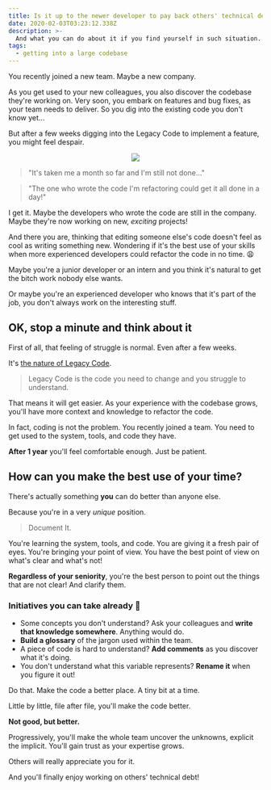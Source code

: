 ```yaml
---
title: Is it up to the newer developer to pay back others' technical debt?
date: 2020-02-03T03:23:12.338Z
description: >-
  And what you can do about it if you find yourself in such situation.
tags:
  - getting into a large codebase
---
```


You recently joined a new team. Maybe a new company.

As you get used to your new colleagues, you also discover the codebase they're working on. Very soon, you embark on features and bug fixes, as your team needs to deliver. So you dig into the existing code you don't know yet…

But after a few weeks digging into the Legacy Code to implement a feature, you might feel despair.

<p style="text-align: center">
 <img src="/assets/frustrated.gif" />
</p>

> "It's taken me a month so far and I'm still not done…"

> "The one who wrote the code I'm refactoring could get it all done in a day!"

I get it. Maybe the developers who wrote the code are still in the company. Maybe they're now working on new, _exciting_ projects!

And there you are, thinking that editing someone else's code doesn't feel as cool as writing something new. Wondering if it's the best use of your skills when more experienced developers could refactor the code in no time. 😩

Maybe you're a junior developer or an intern and you think it's natural to get the bitch work nobody else wants.

Or maybe you're an experienced developer who knows that it's part of the job, you don't always work on the interesting stuff.

## OK, stop a minute and think about it

First of all, that feeling of struggle is normal. Even after a few weeks.

It's [the nature of Legacy Code](/blog/what-is-legacy-code-is-it-code-without-tests).

> Legacy Code is the code you need to change and you struggle to understand.

That means it will get easier. As your experience with the codebase grows, you'll have more context and knowledge to refactor the code.

In fact, coding is not the problem. You recently joined a team. You need to get used to the system, tools, and code they have.

**After 1 year** you'll feel comfortable enough. Just be patient.

## How can you make the best use of your time?

There's actually something **you** can do better than anyone else.

Because you're in a very _unique_ position.

> Document It.

You're learning the system, tools, and code. You are giving it a fresh pair of eyes. You're bringing your point of view. You have the best point of view on what's clear and what's not!

**Regardless of your seniority**, you're the best person to point out the things that are not clear! And clarify them.

### Initiatives you can take already 🤠

- Some concepts you don't understand? Ask your colleagues and **write that knowledge somewhere**. Anything would do.
- **Build a glossary** of the jargon used within the team.
- A piece of code is hard to understand? **Add comments** as you discover what it's doing.
- You don't understand what this variable represents? **Rename it** when you figure it out!

Do that. Make the code a better place. A tiny bit at a time.

Little by little, file after file, you'll make the code better.

**Not good, but better.**

Progressively, you'll make the whole team uncover the unknowns, explicit the implicit. You'll gain trust as your expertise grows.

Others will really appreciate you for it.

And you'll finally enjoy working on others' technical debt!
